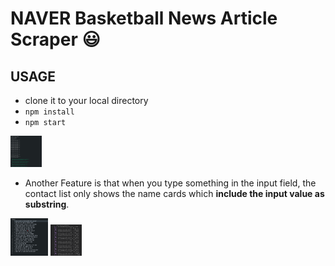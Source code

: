 # NAVER Basketball News Article Scraper :smiley:

## USAGE
- clone it to your local directory
- <code>npm install</code>
- <code>npm start</code>

<img src="images/1.png" style="width:50px; height:50px;"/>

* Another Feature is that when you type something in the input field, the contact list only shows the name cards which **include the input value as substring**.

<img src="images/2.png" style="width:60px; height:60px;"/>

<img src="images/3.png" style="width:50px; height:50px;"/>
